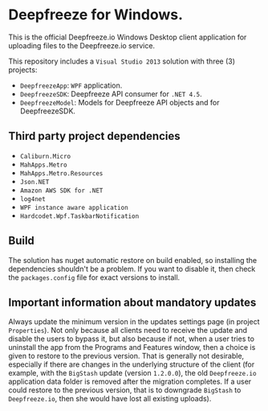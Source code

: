 Deepfreeze for Windows. 
=======================

This is the official Deepfreeze.io Windows Desktop client application for uploading files to the Deepfreeze.io service.

This repository includes a ```Visual Studio 2013``` solution with three (3) projects:

- ```DeepfreezeApp```: ```WPF``` application.
- ```DeepfreezeSDK```: Deepfreeze API consumer for ```.NET 4.5```.
- ```DeepfreezeModel```: Models for Deepfreeze API objects and for DeepfreezeSDK.

Third party project dependencies
--------------------------------
- ```Caliburn.Micro```
- ```MahApps.Metro```
- ```MahApps.Metro.Resources```
- ```Json.NET```
- ```Amazon AWS SDK for .NET```
- ```log4net```
- ```WPF instance aware application```
- ```Hardcodet.Wpf.TaskbarNotification```

Build
-----
The solution has nuget automatic restore on build enabled, so installing the dependencies shouldn't be a problem.
If you want to disable it, then check the ```packages.config``` file for exact versions to install.

Important information about mandatory updates
---------------------------------------------
Always update the minimum version in the updates settings page (in project ```Properties```). Not only because all clients need to receive the update and disable the users to bypass it, but also because if not, when a user tries to uninstall the app from the Programs and Features window, then a choice is given to restore to the previous version. That is generally not desirable, especially if there are changes in the underlying structure of the client (for example, with the ```BigStash``` update (version ```1.2.0.0```), the old ```Deepfreeze.io``` application data folder is removed after the migration completes. If a user could restore to the previous version, that is to downgrade ```BigStash``` to ```Deepfreeze.io```, then she would have lost all existing uploads).
